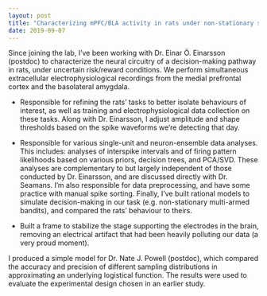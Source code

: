 ```yaml
---
layout: post
title: "Characterizing mPFC/BLA activity in rats under non-stationary stochastic reward"
date: 2019-09-07
---
```


Since joining the lab, I’ve been working with Dr. Einar Ö. Einarsson (postdoc) to characterize the neural circuitry of a decision-making pathway in rats, under uncertain risk/reward conditions. We perform simultaneous extracellular electrophysiological recordings from the medial prefrontal cortex and the basolateral amygdala. 

- Responsible for refining the rats’ tasks to better isolate behaviours of interest, as well as training and electrophysiological data collection on these tasks. Along with Dr. Einarsson, I adjust amplitude and shape thresholds based on the spike waveforms we’re detecting that day.

- Responsible for various single-unit and neuron-ensemble data analyses. This includes: analyses of interspike intervals and of firing pattern likelihoods based on various priors, decision trees, and PCA/SVD. These analyses are complementary to but largely independent of those conducted by Dr. Einarsson, and are discussed directly with Dr. Seamans. I’m also responsible for data preprocessing, and have some practice with manual spike sorting. Finally, I’ve built rational models to simulate decision-making in our task (e.g. non-stationary multi-armed bandits), and compared the rats’ behaviour to theirs.

- Built a frame to stabilize the stage supporting the electrodes in the brain, removing an electrical artifact that had been heavily polluting our data (a very proud moment).

I produced a simple model for Dr. Nate J. Powell (postdoc), which compared the accuracy and precision of different sampling distributions in approximating an underlying logistical function. The results were used to evaluate the experimental design chosen in an earlier study.
